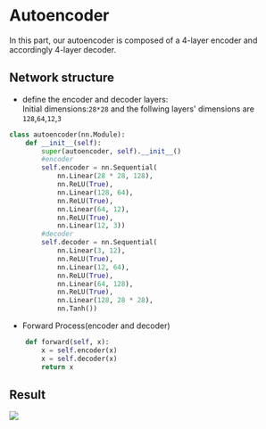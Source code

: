 # Autoencoder
  In this part, our autoencoder is composed of a 4-layer encoder and accordingly 4-layer decoder.

##  Network structure
* define the encoder and decoder layers:<br>
  Initial dimensions:`28*28` and the follwing layers' dimensions are `128`,`64`,`12`,`3`
```python
class autoencoder(nn.Module):
    def __init__(self):
        super(autoencoder, self).__init__()
        #encoder
        self.encoder = nn.Sequential(
            nn.Linear(28 * 28, 128),
            nn.ReLU(True),
            nn.Linear(128, 64),
            nn.ReLU(True),
            nn.Linear(64, 12),
            nn.ReLU(True),
            nn.Linear(12, 3))
        #decoder
        self.decoder = nn.Sequential(
            nn.Linear(3, 12),
            nn.ReLU(True),
            nn.Linear(12, 64),
            nn.ReLU(True),
            nn.Linear(64, 128),
            nn.ReLU(True),
            nn.Linear(128, 28 * 28),
            nn.Tanh())
```
* Forward Process(encoder and decoder)
```python
    def forward(self, x):
        x = self.encoder(x)
        x = self.decoder(x)
        return x
```

##  Result
![](https://github.com/hust512/Homomorphic_CP_Tensor_Dcomposition/raw/master/Tensor_NeuralNetwork/NeuralNetwork_DP/Autoencoder/autoencoder_res.png)
